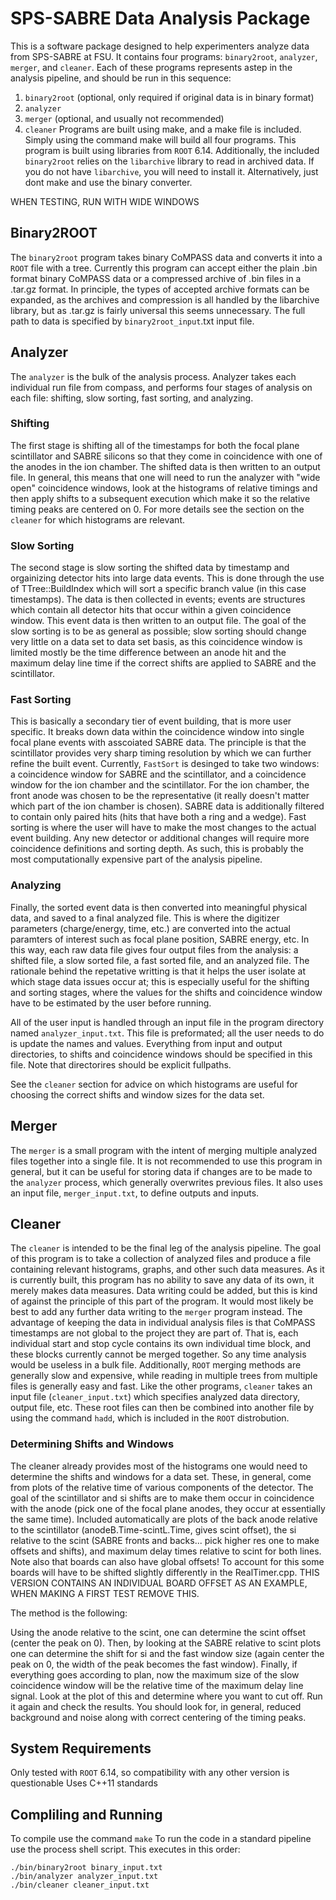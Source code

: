 # SPS-SABRE Data Analysis Package
This is a software package designed to help experimenters analyze data from SPS-SABRE at FSU. 
It contains four programs: `binary2root`, `analyzer`, `merger`, and `cleaner`. Each of these programs represents astep in the analysis pipeline, and should be run in this sequence:
1. `binary2root` (optional, only required if original data is in binary format)
1. `analyzer`
2. `merger` (optional, and usually not recommended)
3. `cleaner`
Programs are built using make, and a make file is included. Simply using the command make will
build all four programs. This program is built using libraries from `ROOT` 6.14. Additionally, the included `binary2root` relies
on the `libarchive` library to read in archived data. If you do not have `libarchive`, you will need to install it.
Alternatively, just dont make and use the binary converter.

WHEN TESTING, RUN WITH WIDE WINDOWS

## Binary2ROOT
The `binary2root` program takes binary CoMPASS data and converts it into a `ROOT` file with a tree. Currently this program can
accept either the plain .bin format binary CoMPASS data or a compressed archive of .bin files in a .tar.gz format. In principle,
the types of accepted archive formats can be expanded, as the archives and compression is all handled by the libarchive library,
but as .tar.gz is fairly universal this seems unnecessary. The full path to data is specified by `binary2root_input`.txt input file.

## Analyzer
The `analyzer` is the bulk of the analysis process. Analyzer takes each individual run file from
compass, and performs four stages of analysis on each file: shifting, slow sorting, fast sorting, and analyzing. 

### Shifting
The first stage is shifting all of the timestamps for both the focal plane scintillator 
and SABRE silicons so that they come in coincidence with one of the anodes in the ion chamber. 
The shifted data is then written to an output file. In general, this means that one
will need to run the analyzer with "wide open" coincidence windows, look at the histograms of 
relative timings and then apply shifts to a subsequent execution which make it so the relative
timing peaks are centered on 0. For more details see the section on the `cleaner` for which 
histograms are relevant.
 
### Slow Sorting
The second stage is  slow sorting the shifted data by timestamp and orgainizing detector hits into 
large data events. This is done through the use of TTree::BuildIndex which will sort a specific 
branch value (in this case timestamps). The data is then collected in events; events are 
structures which contain all detector hits that occur within a given coincidence window. This
event data is then written to an output file. The goal of the slow sorting is to be as general
as possible; slow sorting should change very little on a data set to data set basis, as this 
coincidence window is limited mostly be the time difference between an anode hit and the maximum
delay line time if the correct shifts are applied to SABRE and the scintillator.

### Fast Sorting
This is basically a secondary tier of event building, that is more user specific. It breaks down
data within the coincidence window into single focal plane events with asscoiated SABRE data. The
principle is that the scintillator provides very sharp timing resolution by which we can further
refine the built event. Currently, `FastSort` is desinged to take two windows: a coincidence window 
for SABRE and the scintillator, and a coincidence window for the ion chamber and the scintillator. 
For the ion chamber, the front anode was chosen to be the representative (it really doesn't matter
which part of the ion chamber is chosen). SABRE data is additionally filtered to contain only paired
hits (hits that have both a ring and a wedge). Fast sorting is where the user will have to make the
most changes to the actual event building. Any new detector or additional changes will require more
coincidence definitions and sorting depth. As such, this is probably the most computationally expensive
part of the analysis pipeline.

### Analyzing
Finally, the sorted event data is then converted into meaningful physical data, and saved to a 
final analyzed file. This is where the digitizer parameters (charge/energy, time, etc.) are converted
into the actual paramters of interest such as focal plane position, SABRE energy, etc. In this way, 
each raw data file gives four output files from the analysis: a shifted file, a slow sorted file,
a fast sorted file, and an analyzed file. The rationale behind the repetative writting is that
it helps the user isolate at which stage data issues occur at; this is especially useful for the 
shifting and sorting stages, where the values for the shifts and coincidence window have to be 
estimated by the user before running. 

All of the user input is handled through an input file in the program directory named 
`analyzer_input.txt`. This file is preformated; all the user needs to do is update the names and
values. Everything from input and output directories, to shifts and coincidence windows should
be specified in this file. Note that directorires should be explicit fullpaths.

See the `cleaner` section for advice on which histograms are useful for choosing the correct shifts
and window sizes for the data set.

## Merger
The `merger` is a small program with the intent of merging multiple analyzed files together into
a single file. It is not recommended to use this program in general, but it can be useful for
storing data if changes are to be made to the `analyzer` process, which generally overwrites
previous files. It also uses an input file, `merger_input.txt`, to define outputs and inputs.

## Cleaner
The `cleaner` is intended to be the final leg of the analysis pipeline. The goal of this program
is to take a collection of analyzed files and produce a file containing relevant histograms,
graphs, and other such data measures. As it is currently built, this program has no ability to
save any data of its own, it merely makes data measures. Data writing could be added, but this
is kind of against the principle of this part of the program. It would most likely be best to
add any further data writing to the `merger` program instead. The advantage of keeping the data
in individual analysis files is that CoMPASS timestamps are not global to the project they
are part of. That is, each individual start and stop cycle contains its own individual time 
block, and these blocks currently cannot be merged together. So any time analysis would be
useless in a bulk file. Additionally, `ROOT` merging methods are generally slow and expensive,
while reading in multiple trees from multiple files is generally easy and fast. Like the other
programs, `cleaner` takes an input file (`cleaner_input.txt`) which specifies analyzed data 
directory, output file, etc. These root files can then be combined into another file by using the
command `hadd`, which is included in the `ROOT` distrobution.

### Determining Shifts and Windows
The cleaner already provides most of the histograms one would need to determine the shifts and windows
for a data set. These, in general, come from plots of the relative time of various components of the
detector. The goal of the scintillator and si shifts are to make them occur in coincidence with the
anode (pick one of the focal plane anodes, they occur at essentially the same time). Included automatically
are plots of the back anode relative to the scintillator (anodeB.Time-scintL.Time, gives scint offset), the
si relative to the scint (SABRE fronts and backs... pick higher res one to make offsets and shifts), and
maximum delay times relative to scint for both lines. Note also that boards can also have global offsets!
To account for this some boards will have to be shifted slightly differently in the RealTimer.cpp. THIS
VERSION CONTAINS AN INDIVIDUAL BOARD OFFSET AS AN EXAMPLE, WHEN MAKING A FIRST TEST REMOVE THIS.

The method is the following:

Using the anode relative to the scint, one can determine the scint offset (center the peak on 0). Then,
by looking at the SABRE relative to scint plots one can determine the shift for si and the fast window
size (again center the peak on 0, the width of the peak becomes the fast window). Finally, if everything goes
according to plan, now the maximum size of the slow coincidence window will be the relative time of the maximum
delay line signal. Look at the plot of this and determine where you want to cut off. Run it again and
check the results. You should look for, in general, reduced background and noise along with correct
centering of the timing peaks.

## System Requirements
Only tested with `ROOT` 6.14, so compatibility with any other version is questionable
Uses C++11 standards

## Compliling and Running
To compile use the command `make`
To run the code in a standard pipeline use the process shell script. This executes in this order:
```
./bin/binary2root binary_input.txt
./bin/analyzer analyzer_input.txt
./bin/cleaner cleaner_input.txt
```

